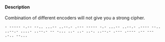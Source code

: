 #### Description
Combination of different encoders will not give you a strong cipher. 

`- ----- -.-- --.. ...-- ..--.- .--- ----- -.- ...-- ..--.- .---- --.. ..--.- ....- ..--.- -- -... ..- ..- ..-. ..--.- .--- .---- .-- --- .-.. --...`


